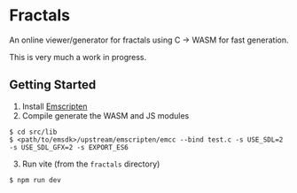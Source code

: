 # Fractals
An online viewer/generator for fractals using C → WASM for fast generation.

This is very much a work in progress.

## Getting Started
1. Install [Emscripten](https://emscripten.org/docs/getting_started/downloads.html)
2. Compile generate the WASM and JS modules
```shell
$ cd src/lib
$ <path/to/emsdk>/upstream/emscripten/emcc --bind test.c -s USE_SDL=2 -s USE_SDL_GFX=2 -s EXPORT_ES6
```
3. Run vite (from the `fractals` directory)
```bash
$ npm run dev
```